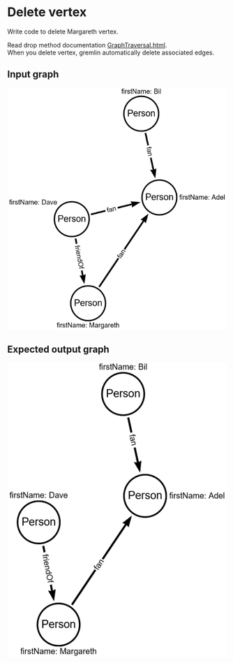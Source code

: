 # Delete vertex

Write code to delete Margareth vertex.

<div class="hint">Read drop method documentation <a href="http://tinkerpop.apache.org/javadocs/3.4.1/core/org/apache/tinkerpop/gremlin/process/traversal/dsl/graph/GraphTraversal.html#drop--">GraphTraversal.html</a>.</div>

<div class="hint">When you delete vertex, gremlin automatically delete associated edges.</div>

## Input graph

![Data graph](../resources/dataGraph.png)

## Expected output graph

![Data graph](../resources/task3_result_graph.png)
